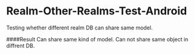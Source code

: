 # Realm-Other-Realms-Test-Android

Testing whether different realm DB can share same model.

####Result
Can share same kind of model.
Can not share same object in diffrent DB.
